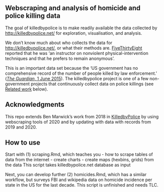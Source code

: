 Webscraping and analysis of homicide and police killing data
------------------------------------------------------------

The goal of killedbypolice is to make readily available the data
collected by
<a href="http://killedbypolice.net/" class="uri">http://killedbypolice.net/</a>
for exploration, visualisation, and analysis.

We don’t know much about who collects the data for
<a href="http://killedbypolice.net/" class="uri">http://killedbypolice.net/</a>,
or what their methods are.
[FiveThirtyEight](https://fivethirtyeight.com/features/another-much-higher-count-of-police-homicides/)
reported that he was ‘an instructor on nonviolent physical-intervention
techniques and that he prefers to remain anonymous’.

This is an important data set because the ‘US government has no
comprehensive record of the number of people killed by law enforcement.’
([*The Guardian*, 1 June
2015](https://www.theguardian.com/us-news/ng-interactive/2015/jun/01/about-the-counted)).
The killedbypolice project is one of a few non-government projects that
continuously collect data on police killings (see [Related
work](#related-work) below).

Acknowledgments
---------------

This repo extends Ben Marwick’s work from 2018 in
[KilledbyPolice](https://github.com/benmarwick/killedbypolice) by using
webscraping tools of 2020 and by updating with data with records from
2019 and 2020.

How to use
----------

Start with (1) scraping.Rmd, which teaches you - how to scrape tables of
data from the internet - create charts - create maps (hexbins, grids)
from the data This script takes killedbypolice.net database as input

Next, you can develop further (2) homicides.Rmd, which has a similar
workflow, but surveys FBI and wikipedia data on homicide incidence per
state in the US for the last decade. This script is unfinished and needs
TLC.
